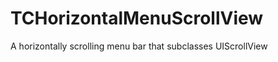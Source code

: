 TCHorizontalMenuScrollView
==========================

A horizontally scrolling menu bar that subclasses UIScrollView
